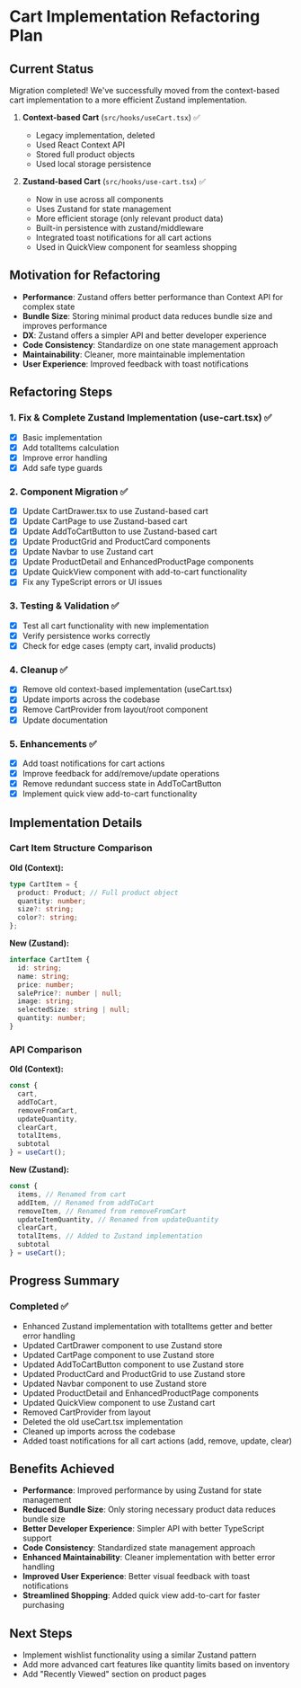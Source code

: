 # Cart Implementation Refactoring Plan

## Current Status
Migration completed! We've successfully moved from the context-based cart implementation to a more efficient Zustand implementation.

1. **Context-based Cart** (`src/hooks/useCart.tsx`) ✅
   - Legacy implementation, deleted
   - Used React Context API
   - Stored full product objects
   - Used local storage persistence

2. **Zustand-based Cart** (`src/hooks/use-cart.tsx`) ✅
   - Now in use across all components
   - Uses Zustand for state management
   - More efficient storage (only relevant product data)
   - Built-in persistence with zustand/middleware
   - Integrated toast notifications for all cart actions
   - Used in QuickView component for seamless shopping

## Motivation for Refactoring
- **Performance**: Zustand offers better performance than Context API for complex state
- **Bundle Size**: Storing minimal product data reduces bundle size and improves performance
- **DX**: Zustand offers a simpler API and better developer experience
- **Code Consistency**: Standardize on one state management approach
- **Maintainability**: Cleaner, more maintainable implementation
- **User Experience**: Improved feedback with toast notifications

## Refactoring Steps

### 1. Fix & Complete Zustand Implementation (use-cart.tsx) ✅
- [x] Basic implementation 
- [x] Add totalItems calculation
- [x] Improve error handling
- [x] Add safe type guards

### 2. Component Migration ✅
- [x] Update CartDrawer.tsx to use Zustand-based cart
- [x] Update CartPage to use Zustand-based cart 
- [x] Update AddToCartButton to use Zustand-based cart
- [x] Update ProductGrid and ProductCard components
- [x] Update Navbar to use Zustand cart
- [x] Update ProductDetail and EnhancedProductPage components
- [x] Update QuickView component with add-to-cart functionality
- [x] Fix any TypeScript errors or UI issues

### 3. Testing & Validation ✅
- [x] Test all cart functionality with new implementation
- [x] Verify persistence works correctly
- [x] Check for edge cases (empty cart, invalid products)

### 4. Cleanup ✅
- [x] Remove old context-based implementation (useCart.tsx)
- [x] Update imports across the codebase
- [x] Remove CartProvider from layout/root component
- [x] Update documentation

### 5. Enhancements ✅
- [x] Add toast notifications for cart actions
- [x] Improve feedback for add/remove/update operations
- [x] Remove redundant success state in AddToCartButton
- [x] Implement quick view add-to-cart functionality

## Implementation Details

### Cart Item Structure Comparison

**Old (Context):**
```typescript
type CartItem = {
  product: Product; // Full product object
  quantity: number;
  size?: string;
  color?: string;
};
```

**New (Zustand):**
```typescript
interface CartItem {
  id: string;
  name: string;
  price: number;
  salePrice?: number | null;
  image: string;
  selectedSize: string | null;
  quantity: number;
}
```

### API Comparison

**Old (Context):**
```typescript
const { 
  cart, 
  addToCart, 
  removeFromCart, 
  updateQuantity, 
  clearCart, 
  totalItems, 
  subtotal 
} = useCart();
```

**New (Zustand):**
```typescript
const { 
  items, // Renamed from cart
  addItem, // Renamed from addToCart
  removeItem, // Renamed from removeFromCart
  updateItemQuantity, // Renamed from updateQuantity
  clearCart, 
  totalItems, // Added to Zustand implementation
  subtotal 
} = useCart();
```

## Progress Summary

### Completed ✅
- Enhanced Zustand implementation with totalItems getter and better error handling
- Updated CartDrawer component to use Zustand store
- Updated CartPage component to use Zustand store
- Updated AddToCartButton component to use Zustand store
- Updated ProductCard and ProductGrid to use Zustand store
- Updated Navbar component to use Zustand store
- Updated ProductDetail and EnhancedProductPage components
- Updated QuickView component to use Zustand cart
- Removed CartProvider from layout
- Deleted the old useCart.tsx implementation
- Cleaned up imports across the codebase
- Added toast notifications for all cart actions (add, remove, update, clear)

## Benefits Achieved
- **Performance**: Improved performance by using Zustand for state management
- **Reduced Bundle Size**: Only storing necessary product data reduces bundle size
- **Better Developer Experience**: Simpler API with better TypeScript support
- **Code Consistency**: Standardized state management approach
- **Enhanced Maintainability**: Cleaner implementation with better error handling
- **Improved User Experience**: Better visual feedback with toast notifications
- **Streamlined Shopping**: Added quick view add-to-cart for faster purchasing

## Next Steps
- Implement wishlist functionality using a similar Zustand pattern
- Add more advanced cart features like quantity limits based on inventory
- Add "Recently Viewed" section on product pages 